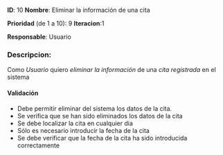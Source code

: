 **ID**: 10 
**Nombre**: Eliminar la información de una cita

**Prioridad** (de 1 a 10): 9 
**Iteracion**:1

**Responsable**: Usuario

### Descripcion:

Como *Usuario* quiero *eliminar la información* de una *cita registrada* en el sistema

#### Validación 

* Debe permitir eliminar del sistema los datos de la cita.
* Se verifica que se han sido eliminados los datos de la cita
* Se debe localizar la cita en cualquier dia
* Sólo es necesario introducir la fecha de la cita
* Se debe verificar que la fecha de la cita ha sido introducida correctamente
